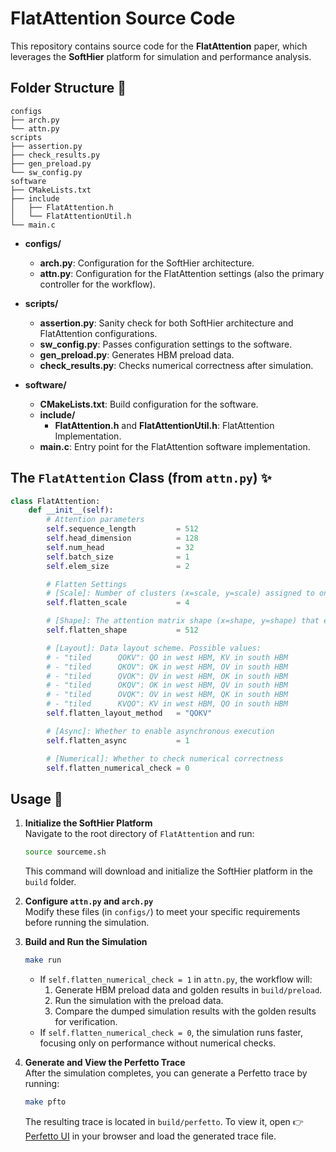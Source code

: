 # FlatAttention Source Code

This repository contains source code for the **FlatAttention** paper, which leverages the **SoftHier** platform for simulation and performance analysis.

## Folder Structure 📂

```plaintext
configs
├── arch.py
└── attn.py
scripts
├── assertion.py
├── check_results.py
├── gen_preload.py
└── sw_config.py
software
├── CMakeLists.txt
├── include
│   ├── FlatAttention.h
│   └── FlatAttentionUtil.h
└── main.c
```

- **configs/**
  - **arch.py**: Configuration for the SoftHier architecture.
  - **attn.py**: Configuration for the FlatAttention settings (also the primary controller for the workflow).
  
- **scripts/**
  - **assertion.py**: Sanity check for both SoftHier architecture and FlatAttention configurations.
  - **sw_config.py**: Passes configuration settings to the software.
  - **gen_preload.py**: Generates HBM preload data.
  - **check_results.py**: Checks numerical correctness after simulation.

- **software/**
  - **CMakeLists.txt**: Build configuration for the software.
  - **include/**
    - **FlatAttention.h** and **FlatAttentionUtil.h**: FlatAttention Implementation.
  - **main.c**: Entry point for the FlatAttention software implementation.

## The `FlatAttention` Class (from `attn.py`) ✨

```python
class FlatAttention:
    def __init__(self):
        # Attention parameters
        self.sequence_length         = 512
        self.head_dimension          = 128
        self.num_head                = 32
        self.batch_size              = 1
        self.elem_size               = 2

        # Flatten Settings
        # [Scale]: Number of clusters (x=scale, y=scale) assigned to one head. A set of clusters is referred to as a "Group."
        self.flatten_scale           = 4

        # [Shape]: The attention matrix shape (x=shape, y=shape) that each Group handles in each iteration.
        self.flatten_shape           = 512

        # [Layout]: Data layout scheme. Possible values:
        # - "tiled      QOKV": QO in west HBM, KV in south HBM
        # - "tiled      QKOV": QK in west HBM, OV in south HBM
        # - "tiled      QVOK": QV in west HBM, OK in south HBM
        # - "tiled      OKQV": OK in west HBM, QV in south HBM
        # - "tiled      OVQK": OV in west HBM, QK in south HBM
        # - "tiled      KVQO": KV in west HBM, QO in south HBM
        self.flatten_layout_method   = "QOKV"

        # [Async]: Whether to enable asynchronous execution
        self.flatten_async           = 1

        # [Numerical]: Whether to check numerical correctness
        self.flatten_numerical_check = 0
```

## Usage 🚀

1. **Initialize the SoftHier Platform**  
   Navigate to the root directory of `FlatAttention` and run:
   ```bash
   source sourceme.sh
   ```
   This command will download and initialize the SoftHier platform in the `build` folder.

2. **Configure `attn.py` and `arch.py`**  
   Modify these files (in `configs/`) to meet your specific requirements before running the simulation.

3. **Build and Run the Simulation**  
   ```bash
   make run
   ```
   - If `self.flatten_numerical_check = 1` in `attn.py`, the workflow will:
     1. Generate HBM preload data and golden results in `build/preload`.
     2. Run the simulation with the preload data.
     3. Compare the dumped simulation results with the golden results for verification.
   - If `self.flatten_numerical_check = 0`, the simulation runs faster, focusing only on performance without numerical checks.

4. **Generate and View the Perfetto Trace**  
   After the simulation completes, you can generate a Perfetto trace by running:
   ```bash
   make pfto
   ```
   The resulting trace is located in `build/perfetto`. To view it, open 👉 [Perfetto UI](https://ui.perfetto.dev/) in your browser and load the generated trace file.
